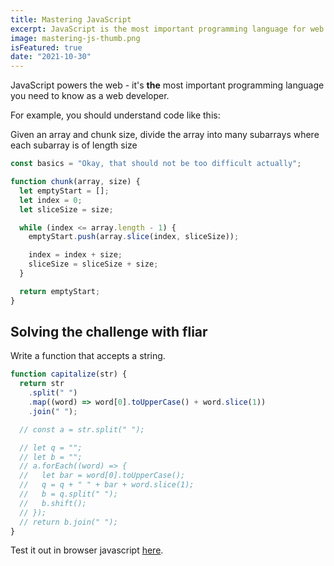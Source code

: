 ```yaml
---
title: Mastering JavaScript
excerpt: JavaScript is the most important programming language for web development. You probably don't know it well enough!
image: mastering-js-thumb.png
isFeatured: true
date: "2021-10-30"
---
```


JavaScript powers the web - it's **the** most important programming language you need to know as a web developer.

For example, you should understand code like this:

Given an array and chunk size, divide the array into many subarrays
where each subarray is of length size

```js
const basics = "Okay, that should not be too difficult actually";

function chunk(array, size) {
  let emptyStart = [];
  let index = 0;
  let sliceSize = size;

  while (index <= array.length - 1) {
    emptyStart.push(array.slice(index, sliceSize));

    index = index + size;
    sliceSize = sliceSize + size;
  }

  return emptyStart;
}
```

## Solving the challenge with fliar

Write a function that accepts a string.

```js
function capitalize(str) {
  return str
    .split(" ")
    .map((word) => word[0].toUpperCase() + word.slice(1))
    .join(" ");

  // const a = str.split(" ");

  // let q = "";
  // let b = "";
  // a.forEach((word) => {
  //   let bar = word[0].toUpperCase();
  //   q = q + " " + bar + word.slice(1);
  //   b = q.split(" ");
  //   b.shift();
  // });
  // return b.join(" ");
}
```

Test it out in browser javascript [here](https://jsbin.com/?js,console).
